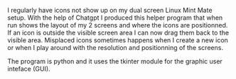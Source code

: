 I regularly have icons not show up on my dual screen Linux Mint Mate setup.  With the help of Chatgpt I produced this helper program that when run shows
the layout of my 2 screens and where the icons are positionned.  If an icon is outside the visible screen area I can now drag them back to the visible area.
Misplaced icons sometimes happens when I create a new icon or when I play around with the resolution and positionning of the screens.

The program is python and it uses the tkinter module for the graphic user inteface (GUI).

